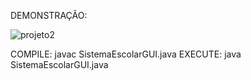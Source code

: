 DEMONSTRAÇÃO:

![projeto2](https://github.com/RonnyRocke/Gestao-Escolar-Sem-interface/assets/160675237/0381a690-6d7b-42f6-ae59-08fcb1a4a351)


COMPILE: javac SistemaEscolarGUI.java
EXECUTE: java SistemaEscolarGUI.java

